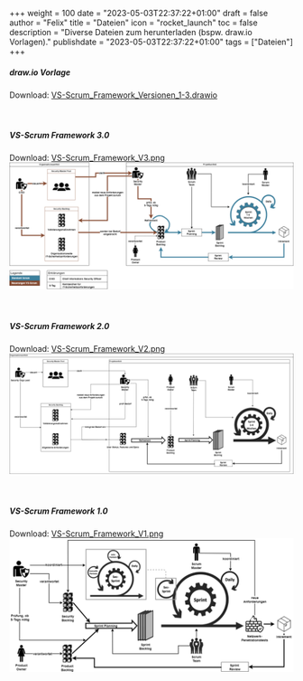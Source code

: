 +++
weight = 100
date = "2023-05-03T22:37:22+01:00"
draft = false
author = "Felix"
title = "Dateien"
icon = "rocket_launch"
toc = false
description = "Diverse Dateien zum herunterladen (bspw. draw.io Vorlagen)."
publishdate = "2023-05-03T22:37:22+01:00"
tags = ["Dateien"]
+++

##### draw.io Vorlage
Download:
<a class="button primary big" href="/VS-Scrum_Framework_Versionen_1-3.drawio" download="VS-Scrum_Framework_Versionen_1-3.drawio" target="_blank" >VS-Scrum_Framework_Versionen_1-3.drawio</a>
<br>
<br>
<br>

##### VS-Scrum Framework 3.0
Download:
<a class="button primary big" href="/VS-Scrum_Framework_V3.png" download="VS-Scrum_Framework_V3.png" target="_blank" >VS-Scrum_Framework_V3.png</a>
![VS-Scrum Framework 3.0](https://raw.githubusercontent.com/schubi-lab/securitymaster.io/main/assets/images/VS-Scrum_Framework_V3.webp)
<br>
<br>
<br>


##### VS-Scrum Framework 2.0
Download:
<a class="button primary big" href="/VS-Scrum_Framework_V2.png" download="VS-Scrum_Framework_V2.png" target="_blank" >VS-Scrum_Framework_V2.png</a>
![VS-Scrum Framework 2.0](https://raw.githubusercontent.com/schubi-lab/securitymaster.io/main/assets/images/VS-Scrum_Framework_V2.webp)
<br>
<br>
<br>


##### VS-Scrum Framework 1.0
Download:
<a class="button primary big" href="/VS-Scrum_Framework_V1.png" download="VS-Scrum_Framework_V1.png" target="_blank" >VS-Scrum_Framework_V1.png</a>
![VS-Scrum Framework 1.0](https://raw.githubusercontent.com/schubi-lab/securitymaster.io/main/assets/images/VS-Scrum_Framework_V1.webp)